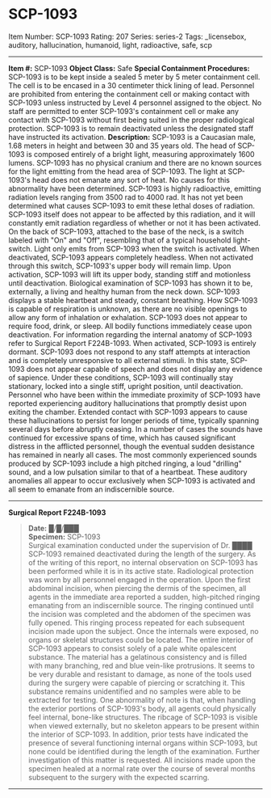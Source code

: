 # SCP-1093
Item Number: SCP-1093
Rating: 207
Series: series-2
Tags: _licensebox, auditory, hallucination, humanoid, light, radioactive, safe, scp

---

**Item #:** SCP-1093
**Object Class:** Safe
**Special Containment Procedures:** SCP-1093 is to be kept inside a sealed 5 meter by 5 meter containment cell. The cell is to be encased in a 30 centimeter thick lining of lead. Personnel are prohibited from entering the containment cell or making contact with SCP-1093 unless instructed by Level 4 personnel assigned to the object. No staff are permitted to enter SCP-1093's containment cell or make any contact with SCP-1093 without first being suited in the proper radiological protection. SCP-1093 is to remain deactivated unless the designated staff have instructed its activation.
**Description:** SCP-1093 is a Caucasian male, 1.68 meters in height and between 30 and 35 years old. The head of SCP-1093 is composed entirely of a bright light, measuring approximately 1600 lumens. SCP-1093 has no physical cranium and there are no known sources for the light emitting from the head area of SCP-1093. The light at SCP-1093's head does not emanate any sort of heat. No causes for this abnormality have been determined.
SCP-1093 is highly radioactive, emitting radiation levels ranging from 3500 rad to 4000 rad. It has not yet been determined what causes SCP-1093 to emit these lethal doses of radiation. SCP-1093 itself does not appear to be affected by this radiation, and it will constantly emit radiation regardless of whether or not it has been activated.
On the back of SCP-1093, attached to the base of the neck, is a switch labeled with "On" and "Off", resembling that of a typical household light-switch. Light only emits from SCP-1093 when the switch is activated. When deactivated, SCP-1093 appears completely headless. When not activated through this switch, SCP-1093's upper body will remain limp. Upon activation, SCP-1093 will lift its upper body, standing stiff and motionless until deactivation.
Biological examination of SCP-1093 has shown it to be, externally, a living and healthy human from the neck down. SCP-1093 displays a stable heartbeat and steady, constant breathing. How SCP-1093 is capable of respiration is unknown, as there are no visible openings to allow any form of inhalation or exhalation. SCP-1093 does not appear to require food, drink, or sleep. All bodily functions immediately cease upon deactivation. For information regarding the internal anatomy of SCP-1093 refer to Surgical Report F224B-1093.
When activated, SCP-1093 is entirely dormant. SCP-1093 does not respond to any staff attempts at interaction and is completely unresponsive to all external stimuli. In this state, SCP-1093 does not appear capable of speech and does not display any evidence of sapience. Under these conditions, SCP-1093 will continually stay stationary, locked into a single stiff, upright position, until deactivation.
Personnel who have been within the immediate proximity of SCP-1093 have reported experiencing auditory hallucinations that promptly desist upon exiting the chamber. Extended contact with SCP-1093 appears to cause these hallucinations to persist for longer periods of time, typically spanning several days before abruptly ceasing. In a number of cases the sounds have continued for excessive spans of time, which has caused significant distress in the afflicted personnel, though the eventual sudden desistance has remained in nearly all cases. The most commonly experienced sounds produced by SCP-1093 include a high pitched ringing, a loud "drilling" sound, and a low pulsation similar to that of a heartbeat. These auditory anomalies all appear to occur exclusively when SCP-1093 is activated and all seem to emanate from an indiscernible source.
* * *
**Surgical Report F224B-1093**
> **Date:** █/█/███  
>  **Specimen:** SCP-1093  
>  Surgical examination conducted under the supervision of Dr. ████
> SCP-1093 remained deactivated during the length of the surgery. As of the writing of this report, no internal observation on SCP-1093 has been performed while it is in its active state. Radiological protection was worn by all personnel engaged in the operation.
> Upon the first abdominal incision, when piercing the dermis of the specimen, all agents in the immediate area reported a sudden, high-pitched ringing emanating from an indiscernible source. The ringing continued until the incision was completed and the abdomen of the specimen was fully opened. This ringing process repeated for each subsequent incision made upon the subject.
> Once the internals were exposed, no organs or skeletal structures could be located. The entire interior of SCP-1093 appears to consist solely of a pale white opalescent substance. The material has a gelatinous consistency and is filled with many branching, red and blue vein-like protrusions. It seems to be very durable and resistant to damage, as none of the tools used during the surgery were capable of piercing or scratching it. This substance remains unidentified and no samples were able to be extracted for testing.
> One abnormality of note is that, when handling the exterior portions of SCP-1093's body, all agents could physically feel internal, bone-like structures. The ribcage of SCP-1093 is visible when viewed externally, but no skeleton appears to be present within the interior of SCP-1093. In addition, prior tests have indicated the presence of several functioning internal organs within SCP-1093, but none could be identified during the length of the examination. Further investigation of this matter is requested.
> All incisions made upon the specimen healed at a normal rate over the course of several months subsequent to the surgery with the expected scarring.
* * *